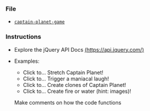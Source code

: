 ### File

* [`captain-planet-game`](Unsolved/captain-planet-game.html)

### Instructions

* Explore the jQuery API Docs [(https://api.jquery.com/)](https://api.jquery.com/) 

* Examples:
  * Click to… Stretch Captain Planet!
  * Click to… Trigger a maniacal laugh!
  * Click to… Create clones of Captain Planet!
  * Click to… Create fire or water (hint: images)!

  Make comments on how the code functions


